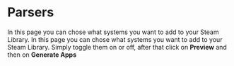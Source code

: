 # Parsers

In this page you can chose what systems you want to add to your Steam Library. In this page you can chose what systems you want to add to your Steam Library. Simply toggle them on or off, after that click on **Preview** and then on **Generate Apps**